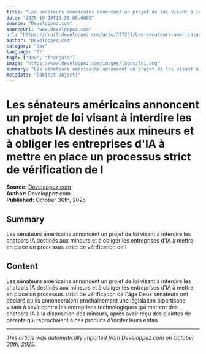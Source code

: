 ```yaml
---
title: "Les sénateurs américains annoncent un projet de loi visant à interdire les chatbots IA destinés aux mineurs et à obliger les entreprises d'IA à mettre en place un processus strict de vérification de l"
date: "2025-10-30T13:38:00.000Z"
source: "Developpez.com"
sourceUrl: "www.developpez.com"
url: "https://droit.developpez.com/actu/377251/Les-senateurs-americains-annoncent-un-projet-de-loi-visant-a-interdire-les-chatbots-IA-destines-aux-mineurs-et-a-obliger-les-entreprises-d-IA-a-mettre-en-place-un-processus-strict-de-verification-de-l-age/"
author: "Developpez.com"
category: "dev"
language: "fr"
tags: ["dev", "français"]
image: "https://www.developpez.com/images/logos/loi.png"
summary: "Les sénateurs américains annoncent un projet de loi visant à interdire les chatbots IA destinés aux mineurs et à obliger les entreprises d'IA à mettre en place un processus strict de vérification de l"
metadata: "[object Object]"
---
```


# Les sénateurs américains annoncent un projet de loi visant à interdire les chatbots IA destinés aux mineurs et à obliger les entreprises d'IA à mettre en place un processus strict de vérification de l

**Source:** [Developpez.com](https://droit.developpez.com/actu/377251/Les-senateurs-americains-annoncent-un-projet-de-loi-visant-a-interdire-les-chatbots-IA-destines-aux-mineurs-et-a-obliger-les-entreprises-d-IA-a-mettre-en-place-un-processus-strict-de-verification-de-l-age/)  
**Author:** Developpez.com  
**Published:** October 30th, 2025  

## Summary

Les sénateurs américains annoncent un projet de loi visant à interdire les chatbots IA destinés aux mineurs et à obliger les entreprises d'IA à mettre en place un processus strict de vérification de l

## Content

Les sénateurs américains annoncent un projet de loi visant à interdire les chatbots IA destinés aux mineurs et à obliger les entreprises d'IA à mettre en place un processus strict de vérification de l'âge Deux sénateurs ont déclaré qu'ils annonceraient prochainement une législation bipartisane visant à sévir contre les entreprises technologiques qui mettent des chatbots IA à la disposition des mineurs, après avoir reçu des plaintes de parents qui reprochaient à ces produits d'inciter leurs enfan

---

*This article was automatically imported from Developpez.com on October 30th, 2025.*

